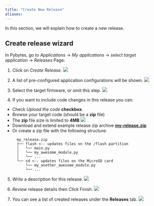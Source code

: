 ```yaml
---
title: "Create New Release"
aliases:
---
```


In this section, we will explain how to create a new release.


## Create release wizard

In Pybytes, go to *Applications* -> *My applications* -> *select target application* -> *Releases* Page:

1. Click on *Create Release*.
![](/gitbook/assets/pybytes/releases/create-release-step-1.png)

2. A list of pre-configured application configurations will be shown.
![](/gitbook/assets/pybytes/releases/create-release-step-2.png)

3. Select the target firmware, or omit this step.
![](/gitbook/assets/pybytes/releases/create-release-step-3.png)

4. If you want to include code changes in this release you can:
  * Check _Upload the code_ **checkbox**.
  * Browse your target code (should be a **zip** file)
  * The **zip** file size is limited to **4MB**
![](/gitbook/assets/pybytes/releases/create-release-step-7.png)
  * Download and extend example release zip archive **[my-release.zip](/gitbook/assets/pybytes/releases/my-release.zip)**
  * Or create a zip file with the following structure:
    ```
      my_release.zip
      ├── flash <-- updates files on the /flash partition
      │   └── main.py
      │   └── my_awesome_module.py
      │   └── ...
      └── sd <-- updates files on the MicroSD card
          └── my_another_awesome_module.py
          └── ...
    ```

5. *Write* a description for this release.
![](/gitbook/assets/pybytes/releases/create-release-step-8.png)

6. *Review* release details then *Click* Finish.
![](/gitbook/assets/pybytes/releases/create-release-step-9.png)

7. You can see a list of created releases under the **Releases** tab.
![](/gitbook/assets/pybytes/releases/create-release-step-10.png)
